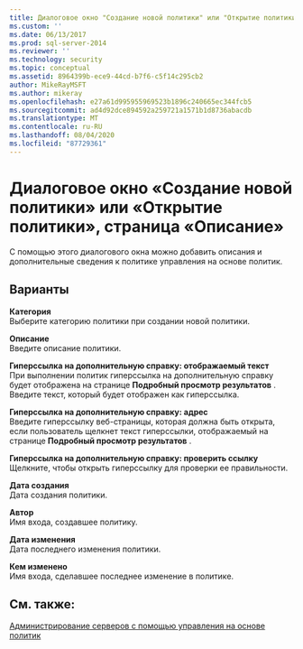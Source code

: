 ```yaml
---
title: Диалоговое окно "Создание новой политики" или "Открытие политики", страница "Описание" | Документация Майкрософт
ms.custom: ''
ms.date: 06/13/2017
ms.prod: sql-server-2014
ms.reviewer: ''
ms.technology: security
ms.topic: conceptual
ms.assetid: 8964399b-ece9-44cd-b7f6-c5f14c295cb2
author: MikeRayMSFT
ms.author: mikeray
ms.openlocfilehash: e27a61d995955969523b1896c240665ec344fcb5
ms.sourcegitcommit: ad4d92dce894592a259721a1571b1d8736abacdb
ms.translationtype: MT
ms.contentlocale: ru-RU
ms.lasthandoff: 08/04/2020
ms.locfileid: "87729361"
---
```

# <a name="create-new-policy-or-open-policy-dialog-box-description-page"></a>Диалоговое окно «Создание новой политики» или «Открытие политики», страница «Описание»
  С помощью этого диалогового окна можно добавить описания и дополнительные сведения к политике управления на основе политик.  
  
## <a name="options"></a>Варианты  
 **Категория**  
 Выберите категорию политики при создании новой политики.  
  
 **Описание**  
 Введите описание политики.  
  
 **Гиперссылка на дополнительную справку: отображаемый текст**  
 При выполнении политик гиперссылка на дополнительную справку будет отображена на странице **Подробный просмотр результатов** . Введите текст, который будет отображен как гиперссылка.  
  
 **Гиперссылка на дополнительную справку: адрес**  
 Введите гиперссылку веб-страницы, которая должна быть открыта, если пользователь щелкнет текст гиперссылки, отображаемый на странице **Подробный просмотр результатов** .  
  
 **Гиперссылка на дополнительную справку: проверить ссылку**  
 Щелкните, чтобы открыть гиперссылку для проверки ее правильности.  
  
 **Дата создания**  
 Дата создания политики.  
  
 **Автор**  
 Имя входа, создавшее политику.  
  
 **Дата изменения**  
 Дата последнего изменения политики.  
  
 **Кем изменено**  
 Имя входа, сделавшее последнее изменение в политике.  
  
## <a name="see-also"></a>См. также:  
 [Администрирование серверов с помощью управления на основе политик](administer-servers-by-using-policy-based-management.md)  
  
  
